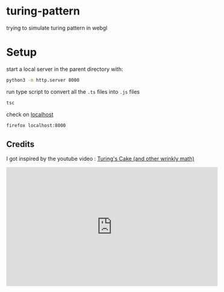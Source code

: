 # turing-pattern
trying to simulate turing pattern in webgl

# Setup
start a local server in the parent directory with:
```bash
python3 -m http.server 8000
```
run type script to convert all the `.ts` files into `.js` files
```bash
tsc
```
check on [localhost](http://localhost:8000/)
```bash
firefox localhost:8000
```

## Credits
I got inspired by the youtube video : [Turing's Cake (and other wrinkly math)](https://youtu.be/icQ_BTtNGEo?si=TQnkHpEK2IJoVT0L)

<iframe width="560" height="315" src="https://www.youtube.com/embed/icQ_BTtNGEo?si=oTE9qW2FjMSS9vzm" title="YouTube video player" frameborder="0" allow="accelerometer; autoplay; clipboard-write; encrypted-media; gyroscope; picture-in-picture; web-share" referrerpolicy="strict-origin-when-cross-origin" allowfullscreen></iframe>